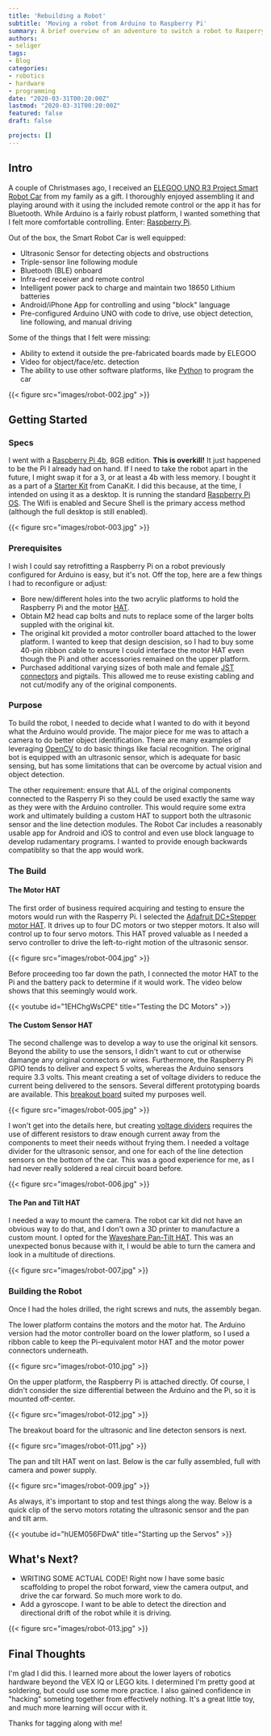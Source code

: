 ```yaml
---
title: 'Rebuilding a Robot'
subtitle: 'Moving a robot from Arduino to Raspberry Pi'
summary: A brief overview of an adventure to switch a robot to Rasperry Pi.
authors:
- seliger
tags:
- Blog
categories:
- robotics
- hardware
- programming
date: "2020-03-31T00:20:00Z"
lastmod: "2020-03-31T00:20:00Z"
featured: false
draft: false

projects: []
---
```


## Intro

A couple of Christmases ago, I received an [ELEGOO UNO R3 Project Smart Robot Car](https://www.elegoo.com/collections/robot-kits/products/elegoo-smart-robot-car-kit-v-3-0-plus) from my family as a gift. I thoroughly enjoyed assembling it and playing around with it using the included remote control or the app it has for Bluetooth. While Arduino is a fairly robust platform, I wanted something that I felt more comfortable controlling. Enter: [Raspberry Pi](https://www.raspberrypi.org).

Out of the box, the Smart Robot Car is well equipped:

* Ultrasonic Sensor for detecting objects and obstructions
* Triple-sensor line following module
* Bluetooth (BLE) onboard
* Infra-red receiver and remote control
* Intelligent power pack to charge and maintain two 18650 Lithium batteries
* Android/iPhone App for controlling and using "block" language
* Pre-configured Arduino UNO with code to drive, use object detection, line following, and manual driving

Some of the things that I felt were missing:

* Ability to extend it outside the pre-fabricated boards made by ELEGOO
* Video for object/face/etc. detection
* The ability to use other software platforms, like [Python](https://www.python.org) to program the car

{{< figure src="images/robot-002.jpg" >}}

## Getting Started

### Specs

I went with a [Raspberry Pi 4b](https://www.raspberrypi.org/products/raspberry-pi-4-model-b/), 8GB edition. **This is overkill!** It just happened to be the Pi I already had on hand. If I need to take the robot apart in the future, I might swap it for a 3, or at least a 4b with less memory. I bought it as a part of a [Starter Kit](https://www.canakit.com/raspberry-pi-4-starter-kit.html) from CanaKit. I did this because, at the time, I intended on using it as a desktop. It is running the standard [Raspberry Pi OS](https://www.raspberrypi.org/software/operating-systems/). The Wifi is enabled and Secure Shell is the primary access method (although the full desktop is still enabled).

{{< figure src="images/robot-003.jpg" >}}

### Prerequisites

I wish I could say retrofitting a Raspberry Pi on a robot previously configured for Arduino is easy, but it's not. Off the top, here are a few things I had to reconfigure or adjust:

* Bore new/different holes into the two acrylic platforms to hold the Raspberry Pi and the motor [HAT](https://www.raspberrypi.org/blog/introducing-raspberry-pi-hats/). 
* Obtain M2 head cap bolts and nuts to replace some of the larger bolts suppled with the original kit.
* The original kit provided a motor controller board attached to the lower platform. I wanted to keep that design descision, so I had to buy some 40-pin ribbon cable to ensure I could interface the motor HAT even though the Pi and other accessories remained on the upper platform.
* Purchased additional varying sizes of both male and female [JST connectors](https://en.wikipedia.org/wiki/JST_connector) and pigtails. This allowed me to reuse existing cabling and not cut/modify any of the original components.

### Purpose

To build the robot, I needed to decide what I wanted to do with it beyond what the Arduino would provide. The major piece for me was to attach a camera to do better object identification. There are many examples of leveraging [OpenCV](https://www.opencv.org) to do basic things like facial recognition. The original bot is equipped with an ultrasonic sensor, which is adequate for basic sensing, but has some limitations that can be overcome by actual vision and object detection.

The other requirement: ensure that ALL of the original components connected to the Rasperry Pi so they could be used exactly the same way as they were with the Arduino controller. This would require some extra work and ultimately building a custom HAT to support both the ultrasonic sensor and the line detection modules. The Robot Car includes a reasonably usable app for Android and iOS to control and even use block language to develop rudamentary programs. I wanted to provide enough backwards compatiblity so that the app would work.

### The Build

#### The Motor HAT

The first order of business required acquiring and testing to ensure the motors would run with the Rasperry Pi. I selected the [Adafruit DC+Stepper motor HAT](https://www.adafruit.com/product/2348). It drives up to four DC motors or two stepper motors. It also will control up to four servo motors. This HAT proved valuable as I needed a servo controller to drive the left-to-right motion of the ultrasonic sensor.

{{< figure src="images/robot-004.jpg" >}}

Before proceeding too far down the path, I connected the motor HAT to the Pi and the battery pack to determine if it would work. The video below shows that this seemingly would work.

{{< youtube id="1EHChgWsCPE" title="Testing the DC Motors" >}}

#### The Custom Sensor HAT

The second challenge was to develop a way to use the original kit sensors. Beyond the ability to use the sensors, I didn't want to cut or otherwise damange any original connectors or wires. Furthermore, the Raspberry Pi GPIO tends to deliver and expect 5 volts, whereas the Arduino sensors require 3.3 volts. This meant creating a set of voltage dividers to reduce the current being delivered to the sensors. Several different prototyping boards are available. This [breakout board](https://czh-labs.com/products/czh-labs-prototype-breakout-pcb-shield-board-kit-for-raspberry-pi-3-2-b-a-breadboard-diy) suited my purposes well.

{{< figure src="images/robot-005.jpg" >}}

I won't get into the details here, but creating [voltage dividers](https://thepihut.com/blogs/raspberry-pi-tutorials/hc-sr04-ultrasonic-range-sensor-on-the-raspberry-pi) requires the use of different resistors to draw enough current away from the components to meet their needs without frying them. I needed a voltage divider for the ultrasonic sensor, and one for each of the line detection sensors on the bottom of the car. This was a good experience for me, as I had never really soldered a real circuit board before.

{{< figure src="images/robot-006.jpg" >}}

#### The Pan and Tilt HAT

I needed a way to mount the camera. The robot car kit did not have an obvious way to do that, and I don't own a 3D printer to manufacture a custom mount. I opted for the [Waveshare Pan-Tilt HAT](https://www.waveshare.com/pan-tilt-hat.htm). This was an unexpected bonus because with it, I would be able to turn the camera and look in a multitude of directions.

{{< figure src="images/robot-007.jpg" >}}

### Building the Robot

Once I had the holes drilled, the right screws and nuts, the assembly began.

The lower platform contains the motors and the motor hat. The Arduino version had the motor controller board on the lower platform, so I used a ribbon cable to keep the Pi-equivalent motor HAT and the motor power connectors underneath.

{{< figure src="images/robot-010.jpg" >}}

On the upper platform, the Raspberry Pi is attached directly. Of course, I didn't consider the size differential between the Arduino and the Pi, so it is mounted off-center.

{{< figure src="images/robot-012.jpg" >}}

The breakout board for the ultrasonic and line detecton sensors is next.

{{< figure src="images/robot-011.jpg" >}}

The pan and tilt HAT went on last. Below is the car fully assembled, full with camera and power supply.

{{< figure src="images/robot-009.jpg" >}}

As always, it's important to stop and test things along the way. Below is a quick clip of the servo motors rotating the ultrasonic sensor and the pan and tilt arm.

{{< youtube id="hUEM056FDwA" title="Starting up the Servos" >}}

## What's Next?

* WRITING SOME ACTUAL CODE! Right now I have some basic scaffolding to propel the robot forward, view the camera output, and drive the car forward. So much more work to do.
* Add a gyroscope. I want to be able to detect the direction and directional drift of the robot while it is driving.

{{< figure src="images/robot-013.jpg" >}}

## Final Thoughts

I'm glad I did this. I learned more about the lower layers of robotics hardware beyond the VEX IQ or LEGO kits. I determined I'm pretty good at soldering, but could use some more practice. I also gained confidence in "hacking" someting together from effectively nothing. It's a great little toy, and much more learning will occur with it.

Thanks for tagging along with me!

